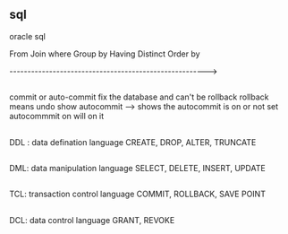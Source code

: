 ## sql
oracle sql

From Join where Group by Having Distinct Order by 

------------------------------------------------------->
##
commit or auto-commit fix the database and can't be rollback
rollback means undo
show autocommit --> shows the autocommit is on or not
set autocommmit on will on it


##
DDL : data defination language
   CREATE, DROP, ALTER, TRUNCATE

##
DML: data manipulation language
  SELECT, DELETE, INSERT, UPDATE

##
TCL: transaction control language
  COMMIT, ROLLBACK, SAVE POINT

##
DCL:  data control language
  GRANT, REVOKE
  
  
